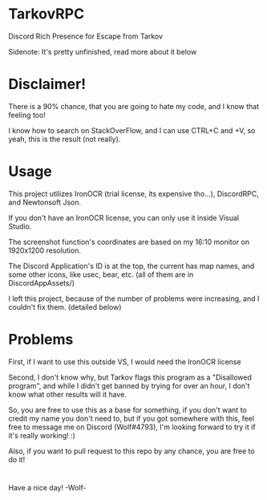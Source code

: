 # TarkovRPC
Discord Rich Presence for Escape from Tarkov


Sidenote: It's pretty unfinished, read more about it below
# Disclaimer!
There is a 90% chance, that you are going to hate my code, and I know that feeling too!


I know how to search on StackOverFlow, and I can use CTRL+C and +V, so yeah, this is the result (not really).
# Usage
This project utilizes IronOCR (trial license, its expensive tho...), DiscordRPC, and Newtonsoft Json.


If you don't have an IronOCR license, you can only use it inside Visual Studio.


The screenshot function's coordinates are based on my 16:10 monitor on 1920x1200 resolution.


The Discord Application's ID is at the top, the current has map names, and some other icons, like usec, bear, etc. (all of them are in DiscordAppAssets/)


I left this project, because of the number of problems were increasing, and I couldn't fix them. (detailed below)
# Problems
First, if I want to use this outside VS, I would need the IronOCR license


Second, I don't know why, but Tarkov flags this program as a "Disallowed program", and while I didn't get banned by trying for over an hour, I don't know what other results will it have.


So, you are free to use this as a base for something, if you don't want to credit my name you don't need to, but if you got somewhere with this, feel free to message me on Discord (Wolf#4793), I'm looking forward to try it if it's really working! :)


Also, if you want to pull request to this repo by any chance, you are free to do it!
#
Have a nice day! -Wolf-
